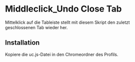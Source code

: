 # Middleclick_Undo Close Tab

Mittelklick auf die Tableiste stellt mit diesem Skript den zuletzt geschlossenen Tab wieder her.

## Installation
Kopiere die uc.js-Datei in den Chromeordner des Profils.